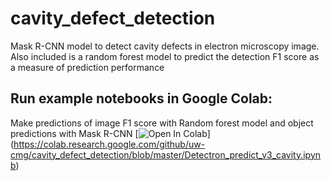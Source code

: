 # cavity_defect_detection
Mask R-CNN model to detect cavity defects in electron microscopy image. Also included is a random forest model to predict the detection F1 score as a measure of prediction performance

## Run example notebooks in Google Colab:

Make predictions of image F1 score with Random forest model and object predictions with Mask R-CNN
[![Open In Colab](https://colab.research.google.com/assets/colab-badge.svg)]
(https://colab.research.google.com/github/uw-cmg/cavity_defect_detection/blob/master/Detectron_predict_v3_cavity.ipynb)
